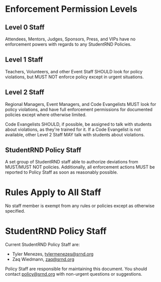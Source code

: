 # Enforcement Permission Levels

## Level 0 Staff

Attendees, Mentors, Judges, Sponsors, Press, and VIPs have no enforcement powers with regards to any StudentRND Policies.

## Level 1 Staff

Teachers, Volunteers, and other Event Staff SHOULD look for policy violations, but MUST NOT enforce policy except in urgent situations.

## Level 2 Staff

Regional Managers, Event Managers, and Code Evangelists MUST look for policy violations, and have full enforcement permissions for documented policies except where otherwise limited.

Code Evangelists SHOULD, if possible, be assigned to talk with students about violations, as they're trained for it. If a Code Evangelist is not available, other Level 2 Staff MAY talk with students about violations.

## StudentRND Policy Staff

A set group of StudentRND staff able to authorize deviations from MUST/MUST NOT policies. Additionally, all enforcement actions MUST be reported to Policy Staff as soon as reasonably possible.

# Rules Apply to All Staff

No staff member is exempt from any rules or policies except as otherwise specified.

# StudentRND Policy Staff

Current StudentRND Policy Staff are:

- Tyler Menezes, [tylermenezes@srnd.org](mailto:tylermenezes@srnd.org)
- Zaq Wiedmann, [zaq@srnd.org](mailto:zaq@srnd.org)

Policy Staff are responsible for maintaining this document. You should contact [policy@srnd.org](mailto:policy@srnd.org) with non-urgent questions or suggestions.